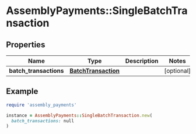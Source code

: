 # AssemblyPayments::SingleBatchTransaction

## Properties

| Name | Type | Description | Notes |
| ---- | ---- | ----------- | ----- |
| **batch_transactions** | [**BatchTransaction**](BatchTransaction.md) |  | [optional] |

## Example

```ruby
require 'assembly_payments'

instance = AssemblyPayments::SingleBatchTransaction.new(
  batch_transactions: null
)
```

